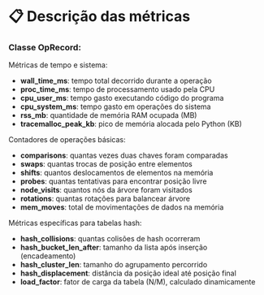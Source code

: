📋 Descrição das métricas
=================================================

### **Classe OpRecord**:
Métricas de tempo e sistema:

- **wall_time_ms**: tempo total decorrido durante a operação
- **proc_time_ms**: tempo de processamento usado pela CPU
- **cpu_user_ms**: tempo gasto executando código do programa
- **cpu_system_ms**: tempo gasto em operações do sistema
- **rss_mb**: quantidade de memória RAM ocupada (MB)
- **tracemalloc_peak_kb**: pico de memória alocada pelo Python (KB)

Contadores de operações básicas:
- **comparisons**: quantas vezes duas chaves foram comparadas
- **swaps**: quantas trocas de posição entre elementos
- **shifts**: quantos deslocamentos de elementos na memória
- **probes**: quantas tentativas para encontrar posição livre
- **node_visits**: quantos nós da árvore foram visitados
- **rotations**: quantas rotações para balancear árvore
- **mem_moves**: total de movimentações de dados na memória

Métricas específicas para tabelas hash:
- **hash_collisions**: quantas colisões de hash ocorreram
- **hash_bucket_len_after**: tamanho da lista após inserção (encadeamento)
- **hash_cluster_len**: tamanho do agrupamento percorrido
- **hash_displacement**: distância da posição ideal até posição final
- **load_factor**: fator de carga da tabela (N/M), calculado dinamicamente

